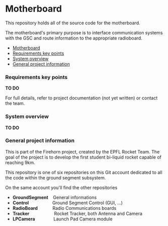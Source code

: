 # Motherboard
This repository holds all of the source code for the motherboard.

The motherboard's primary purpose is to interface communication systems with the GSC and route information to the appropriate radioboard.

- [Motherboard](#motherboard)
- [Requirements key points](#requirements-key-points)
- [System overview](#system-overview)
- [General project information](#general-project-information)


### Requirements key points
**TO DO**

For full details, refer to project documentation (not yet written) or contact the team.


### System overview
**TO DO**


### General project information
This is part of the Firehorn project, created by the EPFL Rocket Team. The goal of the project is to develop the first student bi-liquid rocket capable of reaching 9km.

This repository is one of six repositories on this Git account dedicated to all the code within the ground segment subsystem. 

On the same account you'll find the other repositories
- **GroundSegment** &nbsp;&nbsp;&nbsp;General informations
- **Control** &nbsp;&nbsp;&nbsp;&nbsp;&nbsp;&nbsp;&nbsp;&nbsp;&nbsp;&nbsp;&nbsp;&nbsp;&nbsp;&nbsp;&nbsp;&nbsp;&nbsp;&nbsp;Ground Segment Control (GUI, ...) 
- **RadioBoard** &nbsp;&nbsp;&nbsp;&nbsp;&nbsp;&nbsp;&nbsp;&nbsp;&nbsp;&nbsp;&nbsp;Radio Communications boards
- **Tracker** &nbsp;&nbsp;&nbsp;&nbsp;&nbsp;&nbsp;&nbsp;&nbsp;&nbsp;&nbsp;&nbsp;&nbsp;&nbsp;&nbsp;&nbsp;&nbsp;&nbsp;&nbsp;&nbsp;Rocket Tracker, both Antenna and Camera
- **LPCamera** &nbsp;&nbsp;&nbsp;&nbsp;&nbsp;&nbsp;&nbsp;&nbsp;&nbsp;&nbsp;&nbsp;&nbsp;&nbsp;&nbsp;Launch Pad Camera module
